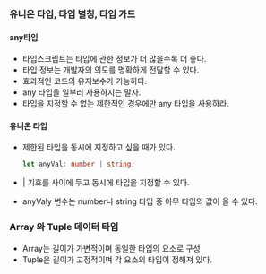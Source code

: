 ### 유니온 타입, 타입 별칭, 타입 가드

#### any타입

-   타입스크립트는 타입에 관한 정보가 더 많을수록 더 좋다.
-   타입 정보는 개발자의 의도를 명확하게 전달할 수 있다.
-   효과적인 코드의 유지보수가 가능하다.
-   any 타입을 일부러 사용하지는 말자.
-   타입을 지정할 수 없는 제한적인 경우에만 any 타입을 사용하라.

#### 유니온 타입

-   제한된 타입을 동시에 지정하고 싶을 때가 있다.

    ```typescript
    let anyVal: number | string;
    ```

-   | 기호를 사이에 두고 동시에 타입을 지정할 수 있다.
-   anyValy 변수는 number나 string 타입 중 아무 타입의 값이 올 수 있다.

### Array 와 Tuple 데이터 타입

-   Array는 길이가 가변적이며 동일한 타입의 요소로 구성
-   Tuple은 길이가 고정적이며 각 요소의 타입이 정해져 있다.
